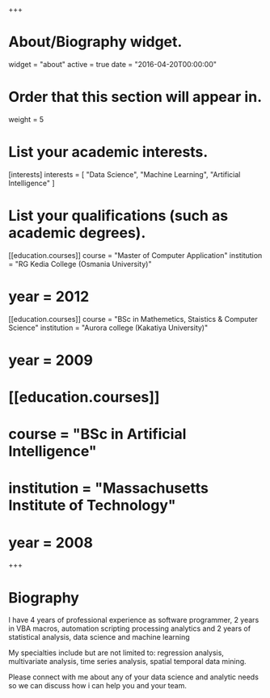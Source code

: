 +++
# About/Biography widget.
widget = "about"
active = true
date = "2016-04-20T00:00:00"

# Order that this section will appear in.
weight = 5

# List your academic interests.
[interests]
  interests = [
    "Data Science",
    "Machine Learning",
    "Artificial Intelligence"
  ]

# List your qualifications (such as academic degrees).
[[education.courses]]
  course = "Master of Computer Application"
  institution = "RG Kedia College (Osmania University)"
# year = 2012

[[education.courses]]
  course = "BSc in Mathemetics, Staistics & Computer Science"
  institution = "Aurora college (Kakatiya University)"
# year = 2009

# [[education.courses]]
# course = "BSc in Artificial Intelligence"
# institution = "Massachusetts Institute of Technology"
# year = 2008
 
+++

# Biography

I have 4 years of professional experience as software programmer, 2 years in VBA macros, automation scripting processing analytics and 2 years of statistical analysis, data science and machine learning 

My specialties include but are not limited to: regression analysis, multivariate analysis, time series analysis, spatial temporal data mining. 

Please connect with me about any of your data science and analytic needs so we can discuss how i can help you and your team.
